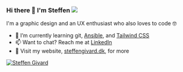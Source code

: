 ### Hi there 👋 I'm Steffen <img src="https://steffengivard.dk/assets/images/facicon.png" height="">

I'm a graphic design and an UX enthusiast who also loves to code 🤓

- 🌱 I’m currently learning git, [Ansible](https://github.com/ansible/ansible), and [Tailwind CSS](https://github.com/tailwindlabs/tailwindcss)
- 📫 Want to chat? Reach me at [LinkedIn](https://linkedin.com/in/steffengivard)
- 🔗 Visit my website, [steffengivard.dk](https://steffengivard.dk), for more


[![Steffen Givard](https://github-readme-stats.vercel.app/api?username=SteffenGivard&show_icons=true&count_private=true&theme=white)](https://steffengivard.dk)
